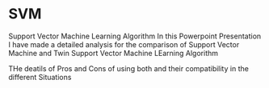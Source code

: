 # SVM
Support Vector Machine Learning Algorithm
In this Powerpoint Presentation I have made a detailed analysis for the comparison of 
Support Vector Machine and Twin Support Vector Machine LEarning Algorithm

THe deatils of Pros and Cons of using both and their compatibility in the different Situations
